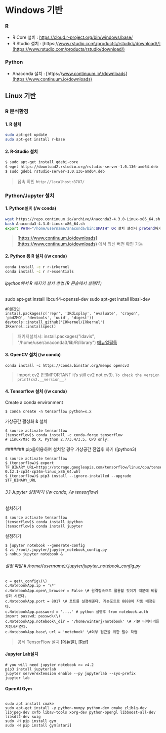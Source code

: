 #
# Windows 기반

### R

* R Core 설치 : [https:\/\/cloud.r-project.org\/bin\/windows\/base\/](https://cloud.r-project.org/bin/windows/base/)
* R Studio 설치 : [https:\/\/www.rstudio.com\/products\/rstudio\/download\/](https://www.rstudio.com/products/rstudio/download/)

### Python

* Anaconda 설치 : [https:\/\/www.continuum.io\/downloads](https://www.continuum.io/downloads)

## Linux 기반

### R 분석환경

#### 1. R 설치

```bash
sudo apt-get update
sudo apt-get install r-base
```

#### 2. R-Studio 설치

```bash
$ sudo apt-get install gdebi-core
$ wget https://download2.rstudio.org/rstudio-server-1.0.136-amd64.deb
$ sudo gdebi rstudio-server-1.0.136-amd64.deb
```

> 접속 확인 `http://localhost:8787/`

### Python\/Jupyter 설치

#### 1. Python설치 \(/w conda\)

```bash
wget https://repo.continuum.io/archive/Anaconda3-4.3.0-Linux-x86_64.sh
bash Anaconda3-4.3.0-Linux-x86_64.sh
export PATH="/home/username/anaconda/bin:$PATH" OR 설치 설정시 pretend하기
```

> [https://www.continuum.io/downloads](https://www.continuum.io/downloads) 에서 최신 버전 확인 가능


#### 2. Python 용 R 설치 \(/w conda\)

```bash
conda install -c r r-irkernel
conda install -c r r-essentials
```

###### ipython에서 R 패지키 설치 방법 \(R 콘솔에서 실행??\)

sudo apt-get install libcurl4-openssl-dev 
sudo apt-get install libssl-dev 
```
#R쉘진입
install.packages(c('repr', 'IRdisplay', 'evaluate', 'crayon', 'pbdZMQ', 'devtools', 'uuid', 'digest'))
devtools::install_github('IRkernel/IRkernel')
IRkernel::installspec()
```

> 패키지설치시: install.packages("ldavis", "/home/user/anaconda3/lib/R/library")
> [메뉴얼필독](https://www.r-bloggers.com/jupyter-and-r-markdown-notebooks-with-r/amp/)




#### 3. OpenCV 설치 \(/w conda\)

`conda install -c https://conda.binstar.org/menpo opencv3`

> import cv2 \(!!!IMPORTANT it’s still cv2 not cv3\).
> `To check the version print(cv2.__version__)`

#### 4. Tensorflow 설치 \(/w conda\)

Create a conda environment

```
$ conda create -n tensorflow python=x.x
```

가상공간 활성화 & 설치

```
$ source activate tensorflow
(tensorflow)$ conda install -c conda-forge tensorflow
# Linux/Mac OS X, Python 2.7/3.4/3.5, CPU only:
```

####### pip을이용하여 설치할 경우 가상공간 진입후 하기 ([python3)
```
$ source activate tensorflow
$ (tensorflow)$ export TF_BINARY_URL=https://storage.googleapis.com/tensorflow/linux/cpu/tensorflow-0.12.1-cp34-cp34m-linux_x86_64.whl
$ (tensorflow)$ pip3 install --ignore-installed --upgrade $TF_BINARY_URL
```

###### 3.1 Jupyter 설정하기 \(/w conda, /w tensorflow\)

설치하기

```
$ source activate tensorflow
(tensorflow)$ conda install ipython
(tensorflow)$ conda install jupyter
```

설정하기

```
$ jupyter notebook --generate-config
$ vi /root/.jupyter/jupyter_notebook_config.py
$ nohup jupyter notebook &
```

###### 설정 파일 \# /home/\(username\)/.jupyter/jupyter\_notebook\_config.py
```
c = get\_config\(\)
c.NotebookApp.ip = '\*'
c.NotebookApp.open\_browser = False \# 원격접속으로 활용할 것이기 때문에 비활성화 시켰다.
c.NotebookApp.port = 8017 \# 포트를 설정해준다. 기본포트로 8888이 자동 배정된다.
c.NotebookApp.password = '....' # python 실행후 from notebook.auth import passwd; passwd\(\)
c.NotebookApp.notebook\_dir = '/home/winterj/notebook' \# 기본 디렉터리를 지정시켜준다.
c.NotebookApp.base\_url = 'notebook' \#외부 접근을 위한 필수 작업
```

> 공식 TensorFlow 설치 [[메뉴얼]](https://www.tensorflow.org/versions/master/get_started/os_setup), [[Ref]](http://b.winterj.me/220858584491)

#### Jupyter Lab설치

```
# you will need jupyter notebook >= v4.2
pip3 install jupyterlab
jupyter serverextension enable --py jupyterlab --sys-prefix
jupyter lab
```

#### OpenAI Gym
```

sudo apt install cmake
sudo apt-get install -y python-numpy python-dev cmake zlib1g-dev libjpeg-dev xvfb libav-tools xorg-dev python-opengl libboost-all-dev libsdl2-dev swig
sudo -H pip install gym
sudo -H pip install gym[atari]
```
